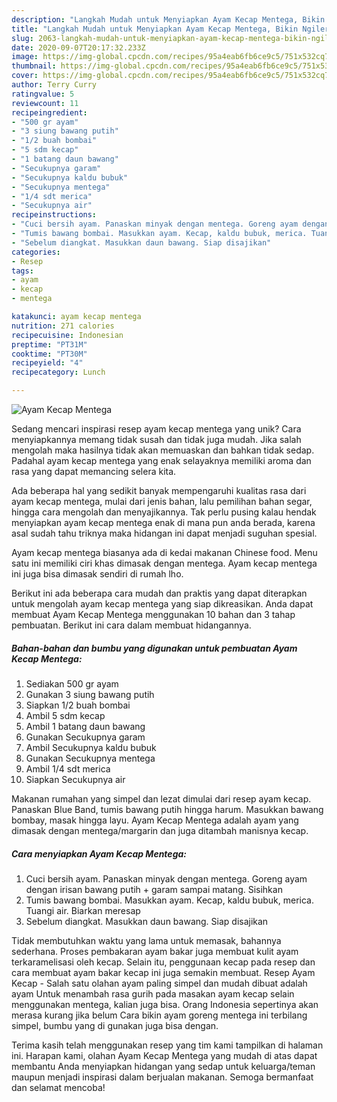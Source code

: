 ```yaml
---
description: "Langkah Mudah untuk Menyiapkan Ayam Kecap Mentega, Bikin Ngiler"
title: "Langkah Mudah untuk Menyiapkan Ayam Kecap Mentega, Bikin Ngiler"
slug: 2063-langkah-mudah-untuk-menyiapkan-ayam-kecap-mentega-bikin-ngiler
date: 2020-09-07T20:17:32.233Z
image: https://img-global.cpcdn.com/recipes/95a4eab6fb6ce9c5/751x532cq70/ayam-kecap-mentega-foto-resep-utama.jpg
thumbnail: https://img-global.cpcdn.com/recipes/95a4eab6fb6ce9c5/751x532cq70/ayam-kecap-mentega-foto-resep-utama.jpg
cover: https://img-global.cpcdn.com/recipes/95a4eab6fb6ce9c5/751x532cq70/ayam-kecap-mentega-foto-resep-utama.jpg
author: Terry Curry
ratingvalue: 5
reviewcount: 11
recipeingredient:
- "500 gr ayam"
- "3 siung bawang putih"
- "1/2 buah bombai"
- "5 sdm kecap"
- "1 batang daun bawang"
- "Secukupnya garam"
- "Secukupnya kaldu bubuk"
- "Secukupnya mentega"
- "1/4 sdt merica"
- "Secukupnya air"
recipeinstructions:
- "Cuci bersih ayam. Panaskan minyak dengan mentega. Goreng ayam dengan irisan bawang putih + garam sampai matang. Sisihkan"
- "Tumis bawang bombai. Masukkan ayam. Kecap, kaldu bubuk, merica. Tuangi air. Biarkan meresap"
- "Sebelum diangkat. Masukkan daun bawang. Siap disajikan"
categories:
- Resep
tags:
- ayam
- kecap
- mentega

katakunci: ayam kecap mentega 
nutrition: 271 calories
recipecuisine: Indonesian
preptime: "PT31M"
cooktime: "PT30M"
recipeyield: "4"
recipecategory: Lunch

---
```



![Ayam Kecap Mentega](https://img-global.cpcdn.com/recipes/95a4eab6fb6ce9c5/751x532cq70/ayam-kecap-mentega-foto-resep-utama.jpg)

Sedang mencari inspirasi resep ayam kecap mentega yang unik? Cara menyiapkannya memang tidak susah dan tidak juga mudah. Jika salah mengolah maka hasilnya tidak akan memuaskan dan bahkan tidak sedap. Padahal ayam kecap mentega yang enak selayaknya memiliki aroma dan rasa yang dapat memancing selera kita.

Ada beberapa hal yang sedikit banyak mempengaruhi kualitas rasa dari ayam kecap mentega, mulai dari jenis bahan, lalu pemilihan bahan segar, hingga cara mengolah dan menyajikannya. Tak perlu pusing kalau hendak menyiapkan ayam kecap mentega enak di mana pun anda berada, karena asal sudah tahu triknya maka hidangan ini dapat menjadi suguhan spesial.

Ayam kecap mentega biasanya ada di kedai makanan Chinese food. Menu satu ini memiliki ciri khas dimasak dengan mentega. Ayam kecap mentega ini juga bisa dimasak sendiri di rumah lho.


Berikut ini ada beberapa cara mudah dan praktis yang dapat diterapkan untuk mengolah ayam kecap mentega yang siap dikreasikan. Anda dapat membuat Ayam Kecap Mentega menggunakan 10 bahan dan 3 tahap pembuatan. Berikut ini cara dalam membuat hidangannya.

<!--inarticleads1-->

##### Bahan-bahan dan bumbu yang digunakan untuk pembuatan Ayam Kecap Mentega:

1. Sediakan 500 gr ayam
1. Gunakan 3 siung bawang putih
1. Siapkan 1/2 buah bombai
1. Ambil 5 sdm kecap
1. Ambil 1 batang daun bawang
1. Gunakan Secukupnya garam
1. Ambil Secukupnya kaldu bubuk
1. Gunakan Secukupnya mentega
1. Ambil 1/4 sdt merica
1. Siapkan Secukupnya air


Makanan rumahan yang simpel dan lezat dimulai dari resep ayam kecap. Panaskan Blue Band, tumis bawang putih hingga harum. Masukkan bawang bombay, masak hingga layu. Ayam Kecap Mentega adalah ayam yang dimasak dengan mentega/margarin dan juga ditambah manisnya kecap. 

<!--inarticleads2-->

##### Cara menyiapkan Ayam Kecap Mentega:

1. Cuci bersih ayam. Panaskan minyak dengan mentega. Goreng ayam dengan irisan bawang putih + garam sampai matang. Sisihkan
1. Tumis bawang bombai. Masukkan ayam. Kecap, kaldu bubuk, merica. Tuangi air. Biarkan meresap
1. Sebelum diangkat. Masukkan daun bawang. Siap disajikan


Tidak membutuhkan waktu yang lama untuk memasak, bahannya sederhana. Proses pembakaran ayam bakar juga membuat kulit ayam terkaramelisasi oleh kecap. Selain itu, penggunaan kecap pada resep dan cara membuat ayam bakar kecap ini juga semakin membuat. Resep Ayam Kecap - Salah satu olahan ayam paling simpel dan mudah dibuat adalah ayam Untuk menambah rasa gurih pada masakan ayam kecap selain menggunakan mentega, kalian juga bisa. Orang Indonesia sepertinya akan merasa kurang jika belum Cara bikin ayam goreng mentega ini terbilang simpel, bumbu yang di gunakan juga bisa dengan. 

Terima kasih telah menggunakan resep yang tim kami tampilkan di halaman ini. Harapan kami, olahan Ayam Kecap Mentega yang mudah di atas dapat membantu Anda menyiapkan hidangan yang sedap untuk keluarga/teman maupun menjadi inspirasi dalam berjualan makanan. Semoga bermanfaat dan selamat mencoba!
